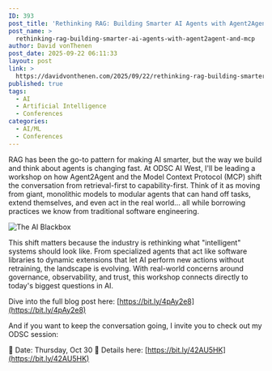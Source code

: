 ```yaml
---
ID: 393
post_title: 'Rethinking RAG: Building Smarter AI Agents with Agent2Agent and MCP'
post_name: >
  rethinking-rag-building-smarter-ai-agents-with-agent2agent-and-mcp
author: David vonThenen
post_date: 2025-09-22 06:11:33
layout: post
link: >
  https://davidvonthenen.com/2025/09/22/rethinking-rag-building-smarter-ai-agents-with-agent2agent-and-mcp/
published: true
tags:
  - AI
  - Artificial Intelligence
  - Conferences
categories:
  - AI/ML
  - Conferences
---
```

RAG has been the go-to pattern for making AI smarter, but the way we build and think about agents is changing fast. At ODSC AI West, I'll be leading a workshop on how Agent2Agent and the Model Context Protocol (MCP) shift the conversation from retrieval-first to capability-first. Think of it as moving from giant, monolithic models to modular agents that can hand off tasks, extend themselves, and even act in the real world… all while borrowing practices we know from traditional software engineering.

![The AI Blackbox](https://davidvonthenen.com/wp-content/uploads/2025/09/ai-black-box.png)

This shift matters because the industry is rethinking what "intelligent" systems should look like. From specialized agents that act like software libraries to dynamic extensions that let AI perform new actions without retraining, the landscape is evolving. With real-world concerns around governance, observability, and trust, this workshop connects directly to today's biggest questions in AI.

Dive into the full blog post here: [https://bit.ly/4pAy2e8](https://bit.ly/4pAy2e8)

And if you want to keep the conversation going, I invite you to check out my ODSC session:

📅 Date: Thursday, Oct 30
📖 Details here: [https://bit.ly/42AU5HK](https://bit.ly/42AU5HK)
